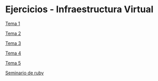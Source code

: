 Ejercicios - Infraestructura Virtual
===========

[Tema 1](https://github.com/PSanchezR/Ejercicios-/wiki/Tema-1)

[Tema 2](https://github.com/PSanchezR/Ejercicios-/wiki/Tema-2)

[Tema 3](https://github.com/PSanchezR/Ejercicios-/wiki/Tema-3)

[Tema 4](https://github.com/PSanchezR/Ejercicios-/wiki/Tema-4)

[Tema 5](https://github.com/PSanchezR/Ejercicios-/wiki/Tema-5)

[Seminario de ruby](https://github.com/PSanchezR/Ejercicios-/wiki/Seminario-de-ruby)
